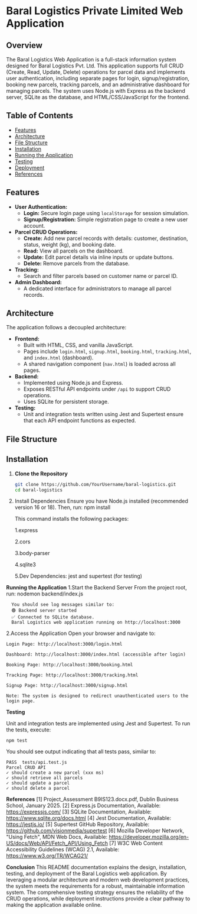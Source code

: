 # Baral Logistics Private Limited Web Application

## Overview
The Baral Logistics Web Application is a full-stack information system designed for Baral Logistics Pvt. Ltd. This application supports full CRUD (Create, Read, Update, Delete) operations for parcel data and implements user authentication, including separate pages for login, signup/registration, booking new parcels, tracking parcels, and an administrative dashboard for managing parcels. The system uses Node.js with Express as the backend server, SQLite as the database, and HTML/CSS/JavaScript for the frontend.

## Table of Contents
- [Features](#features)
- [Architecture](#architecture)
- [File Structure](#file-structure)
- [Installation](#installation)
- [Running the Application](#running-the-application)
- [Testing](#testing)
- [Deployment](#deployment)
- [References](#references)

## Features
- **User Authentication:**  
  - **Login:** Secure login page using `localStorage` for session simulation.  
  - **Signup/Registration:** Simple registration page to create a new user account.
- **Parcel CRUD Operations:**  
  - **Create:** Add new parcel records with details: customer, destination, status, weight (kg), and booking date.
  - **Read:** View all parcels on the dashboard.
  - **Update:** Edit parcel details via inline inputs or update buttons.
  - **Delete:** Remove parcels from the database.
- **Tracking:**  
  - Search and filter parcels based on customer name or parcel ID.
- **Admin Dashboard:**  
  - A dedicated interface for administrators to manage all parcel records.

## Architecture
The application follows a decoupled architecture:
- **Frontend:** 
  - Built with HTML, CSS, and vanilla JavaScript.
  - Pages include `login.html`, `signup.html`, `booking.html`, `tracking.html`, and `index.html` (dashboard).
  - A shared navigation component (`nav.html`) is loaded across all pages.
- **Backend:**
  - Implemented using Node.js and Express.
  - Exposes RESTful API endpoints under `/api` to support CRUD operations.
  - Uses SQLite for persistent storage.
- **Testing:**
  - Unit and integration tests written using Jest and Supertest ensure that each API endpoint functions as expected.

## File Structure


## Installation

1. **Clone the Repository**  
   ```bash
   git clone https://github.com/YourUsername/baral-logistics.git
   cd baral-logistics

2. Install Dependencies
Ensure you have Node.js installed (recommended version 16 or 18). Then, run:
   npm install

   This command installs the following packages:

      1.express

      2.cors

      3.body-parser

      4.sqlite3

      5.Dev Dependencies: jest and supertest (for testing)

**Running the Application**
  1.Start the Backend Server
    From the project root, run:
      nodemon backend/index.js

      You should see log messages similar to:
      🟢 Backend server started
      ✅ Connected to SQLite database.
      Baral Logistics web application running on http://localhost:3000

  2.Access the Application
    Open your browser and navigate to:

    Login Page: http://localhost:3000/login.html

    Dashboard: http://localhost:3000/index.html (accessible after login)

    Booking Page: http://localhost:3000/booking.html

    Tracking Page: http://localhost:3000/tracking.html

    Signup Page: http://localhost:3000/signup.html

    Note: The system is designed to redirect unauthenticated users to the login page.

  **Testing**

  Unit and integration tests are implemented using Jest and Supertest. To run the tests, execute:

    npm test

  You should see output indicating that all tests pass, similar to:

    PASS  tests/api.test.js
    Parcel CRUD API
    ✓ should create a new parcel (xxx ms)
    ✓ should retrieve all parcels
    ✓ should update a parcel
    ✓ should delete a parcel

  **References**
[1] Project_Assessment B9IS123.docx.pdf, Dublin Business School, January 2025.
[2] Express.js Documentation, Available: https://expressjs.com/
[3] SQLite Documentation, Available: https://www.sqlite.org/docs.html
[4] Jest Documentation, Available: https://jestjs.io/
[5] Supertest GitHub Repository, Available: https://github.com/visionmedia/supertest
[6] Mozilla Developer Network, "Using Fetch", MDN Web Docs, Available: https://developer.mozilla.org/en-US/docs/Web/API/Fetch_API/Using_Fetch
[7] W3C Web Content Accessibility Guidelines (WCAG) 2.1, Available: https://www.w3.org/TR/WCAG21/

**Conclusion**
This README documentation explains the design, installation, testing, and deployment of the Baral Logistics web application. By leveraging a modular architecture and modern web development practices, the system meets the requirements for a robust, maintainable information system. The comprehensive testing strategy ensures the reliability of the CRUD operations, while deployment instructions provide a clear pathway to making the application available online.






